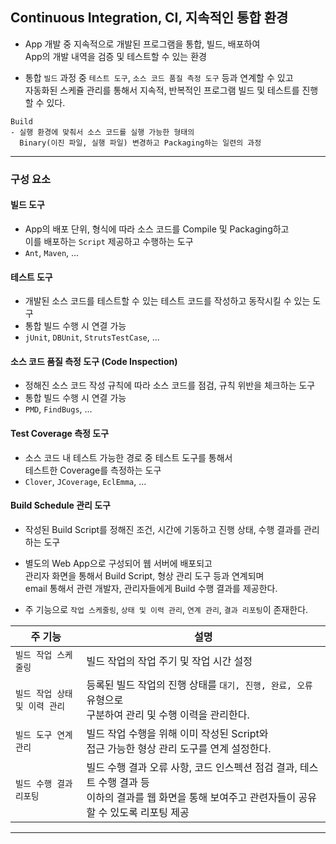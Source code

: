 ## Continuous Integration, CI, 지속적인 통합 환경

- App 개발 중 지속적으로 개발된 프로그램을 통합, 빌드, 배포하여<br/>
	App의 개발 내역을 검증 및 테스트할 수 있는 환경
	
- 통합 `빌드` 과정 중 `테스트 도구`, `소스 코드 품질 측정 도구` 등과 연계할 수 있고 <br/>
	자동화된 스케쥴 관리를 통해서 지속적, 반복적인 프로그램 빌드 및 테스트를 진행할 수 있다.

```
Build
- 실행 환경에 맞춰서 소스 코드를 실행 가능한 형태의 
  Binary(이진 파일, 실행 파일) 변경하고 Packaging하는 일련의 과정
```

---

### 구성 요소

#### 빌드 도구

- App의 배포 단위, 형식에 따라 소스 코드를 Compile 및 Packaging하고 <br/>
	이를 배포하는 `Script` 제공하고 수행하는 도구
- `Ant`, `Maven`, ...

#### 테스트 도구

- 개발된 소스 코드를 테스트할 수 있는 테스트 코드를 작성하고 동작시킬 수 있는 도구
- 통합 빌드 수행 시 연결 가능
- `jUnit`, `DBUnit`, `StrutsTestCase`, ...

#### 소스 코드 품질 측정 도구 (Code Inspection)

- 정해진 소스 코드 작성 규칙에 따라 소스 코드를 점검, 규칙 위반을 체크하는 도구
- 통합 빌드 수행 시 연결 가능
- `PMD`, `FindBugs`, ...

#### Test Coverage 측정 도구

- 소스 코드 내 테스트 가능한 경로 중 테스트 도구를 통해서 <br/>
	테스트한 Coverage를 측정하는 도구
- `Clover`, `JCoverage`, `EclEmma`, ...

#### Build Schedule 관리 도구

- 작성된 Build Script를 정해진 조건, 시간에 기동하고 진행 상태, 수행 결과를 관리하는 도구

- 별도의 Web App으로 구성되어 웹 서버에 배포되고 <br/>
	관리자 화면을 통해서 Build Script, 형상 관리 도구 등과 연계되며 <br/>
	email 통해서 관련 개발자, 관리자들에게 Build 수행 결과를 제공한다.

- 주 기능으로 `작업 스케줄링`, `상태 및 이력 관리`, `연계 관리`, `결과 리포팅`이 존재한다.

| 주 기능                     | 설명                                                                                          |
| ------------------------ | ------------------------------------------------------------------------------------------- |
| `빌드 작업 스케줄링`             | 빌드 작업의 작업 주기 및 작업 시간 설정                                                                     |
| `빌드 작업 상태`<br/>`및 이력 관리` | 등록된 빌드 작업의 진행 상태를 `대기, 진행, 완료, 오류` 유형으로 <br/>구분하여 관리 및 수행 이력을 관리한다.                         |
| `빌드 도구 연계 관리`            | 빌드 작업 수행을 위해 이미 작성된 Script와 <br/>접근 가능한 형상 관리 도구를 연계 설정한다.                                  |
| `빌드 수행 결과 리포팅`           | 빌드 수행 결과 오류 사항, 코드 인스펙션 점검 결과, 테스트 수행 결과 등<br/>이하의 결과를 웹 화면을 통해 보여주고 관련자들이 공유할 수 있도록 리포팅 제공 |

---

